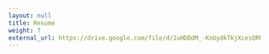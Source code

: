 ```yaml
---
layout: null
title: Resume
weight: 7
external_url: https://drive.google.com/file/d/1uHDDdM_-KnUydkTkjXcesQRhvy_VYbFK/view?usp=sharing
---
```

